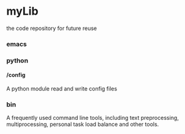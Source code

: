 myLib
=====

the code repository for future reuse

### emacs

### python

#### /config
A python module read and write config files

### bin
A frequently used command line tools, including text preprocessing, multiprocessing, personal task load balance and other tools.
